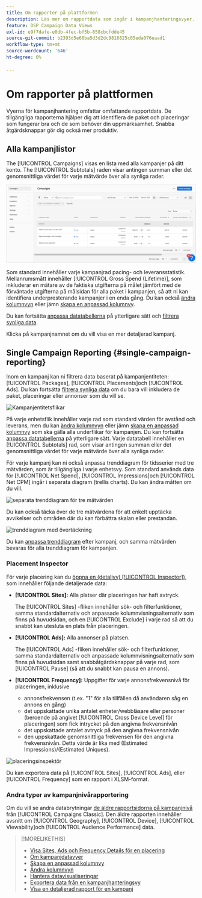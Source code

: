 ```yaml
---
title: Om rapporter på plattformen
description: Läs mer om rapportdata som ingår i kampanjhanteringsvyer.
feature: DSP Campaign Data Views
exl-id: e9f7dafe-e0db-4fec-bf5b-858cbcfdde45
source-git-commit: b2393d5e66ba5d3d2dc9816825c05eda076eaad1
workflow-type: tm+mt
source-wordcount: '646'
ht-degree: 0%

---
```


# Om rapporter på plattformen

<!-- rename "About Performance Reports in Campaign Management Views?" -->
Vyerna för kampanjhantering omfattar omfattande rapportdata. De tillgängliga rapporterna hjälper dig att identifiera de paket och placeringar som fungerar bra och de som behöver din uppmärksamhet. Snabba åtgärdsknappar gör dig också mer produktiv.

## Alla kampanjlistor

The [!UICONTROL Campaigns] visas en lista med alla kampanjer på ditt konto. The [!UICONTROL Subtotals] raden visar antingen summan eller det genomsnittliga värdet för varje mätvärde över alla synliga rader.

![Kampanjlista](/help/dsp/assets/campaigns-list.png)

Som standard innehåller varje kampanjrad pacing- och leveransstatistik. Mellanrumsmått innehåller [!UICONTROL Gross Spend (Lifetime)], som inkluderar en mätare av de faktiska utgifterna på målet jämfört med de förväntade utgifterna på målsidan för alla paket i kampanjen, så att ni kan identifiera underpresterande kampanjer i en enda gång. Du kan också [ändra kolumnvyn](column-view-change.md) eller jämn [skapa en anpassad kolumnvy](column-view-create.md).

Du kan fortsätta [anpassa datatabellerna](campaign-data-views-about.md) på ytterligare sätt och [filtrera synliga data](campaign-data-filter.md).

Klicka på kampanjnamnet om du vill visa en mer detaljerad kampanj.

## Single Campaign Reporting {#single-campaign-reporting}

Inom en kampanj kan ni filtrera data baserat på kampanjentiteten: [!UICONTROL Packages], [!UICONTROL Placements]och [!UICONTROL Ads]. Du kan fortsätta [filtrera synliga data](campaign-data-filter.md) om du bara vill inkludera de paket, placeringar eller annonser som du vill se.

![Kampanjentitetsflikar](/help/dsp/assets/campaign-subtabs.png)

På varje enhetsflik innehåller varje rad som standard värden för avstånd och leverans, men du kan [ändra kolumnvyn](column-view-change.md) eller jämn [skapa en anpassad kolumnvy](column-view-create.md) som ska gälla alla underflikar för kampanjen. Du kan fortsätta [anpassa datatabellerna](campaign-data-views-about.md) på ytterligare sätt. Varje datatabell innehåller en [!UICONTROL Subtotals] rad, som visar antingen summan eller det genomsnittliga värdet för varje mätvärde över alla synliga rader.

För varje kampanj kan ni också anpassa trenddiagram för tidsserier med tre mätvärden, som är tillgängliga i varje enhetsvy. Som standard används data för [!UICONTROL Net Spend], [!UICONTROL Impressions]och [!UICONTROL Net CPM] ingår i separata diagram (trellis charts). Du kan ändra måtten om du vill.

![separata trenddiagram för tre mätvärden](/help/dsp/assets/trend-chart-separate.png)

Du kan också täcka över de tre mätvärdena för att enkelt upptäcka avvikelser och områden där du kan förbättra skalan eller prestandan.

![trenddiagram med övertäckning](/help/dsp/assets/trend-chart.png)

Du kan [anpassa trenddiagram](campaign-data-visualization-manage.md) efter kampanj, och samma mätvärden bevaras för alla trenddiagram för kampanjen.

### Placement Inspector

För varje placering kan du [öppna en (detaljvy) [!UICONTROL Inspector])](placement-details-view.md), som innehåller följande detaljerade data:

* **[!UICONTROL Sites]:** Alla platser där placeringen har haft avtryck.

   The [!UICONTROL Sites] -fliken innehåller sök- och filterfunktioner, samma standardalternativ och anpassade kolumnvisningsalternativ som finns på huvudsidan, och en [!UICONTROL Exclude] i varje rad så att du snabbt kan utesluta en plats från placeringen.

* **[!UICONTROL Ads]:** Alla annonser på platsen.

   The [!UICONTROL Ads] -fliken innehåller sök- och filterfunktioner, samma standardalternativ och anpassade kolumnvisningsalternativ som finns på huvudsidan samt snabbåtgärdsknappar på varje rad, som [!UICONTROL Pause] (så att du snabbt kan pausa en annons).

* **[!UICONTROL Frequency]:** Uppgifter för varje annonsfrekvensnivå för placeringen, inklusive
   * annonsfrekvensen (t.ex. &quot;1&quot; för alla tillfällen då användaren såg en annons en gång)
   * det uppskattade unika antalet enheter/webbläsare eller personer (beroende på angivet [!UICONTROL Cross Device Level] för placeringen) som fick intrycket på den angivna frekvensnivån
   * det uppskattade antalet avtryck på den angivna frekvensnivån
   * den uppskattade genomsnittliga frekvensen för den angivna frekvensnivån. Detta värde är lika med (Estimated Impressions)/(Estimated Uniques).

![placeringsinspektör](/help/dsp/assets/placement-inspector-sites.png)

Du kan exportera data på [!UICONTROL Sites], [!UICONTROL Ads], eller [!UICONTROL Frequency] som en rapport i XLSM-format.

### Andra typer av kampanjnivårapportering

Om du vill se andra databrytningar [de äldre rapportsidorna på kampanjnivå](/help/dsp/campaign-management/campaigns/campaign-view-report.md) från [!UICONTROL Campaigns Classic]. Den äldre rapporten innehåller avsnitt om [!UICONTROL Geography], [!UICONTROL Device], [!UICONTROL Viewability]och [!UICONTROL Audience Performance] data.

>[!MORELIKETHIS]
>
>* [Visa Sites, Ads och Frequency Details för en placering](placement-details-view.md)
>* [Om kampanjdatavyer](campaign-data-views-about.md)
>* [Skapa en anpassad kolumnvy](column-view-create.md)
>* [Ändra kolumnvyn](column-view-change.md)
>* [Hantera datavisualiseringar](campaign-data-visualization-manage.md)
>* [Exportera data från en kampanjhanteringsvy](campaign-export-data.md)
>* [Visa en detaljerad rapport för en kampanj](/help/dsp/campaign-management/campaigns/campaign-view-report.md)

